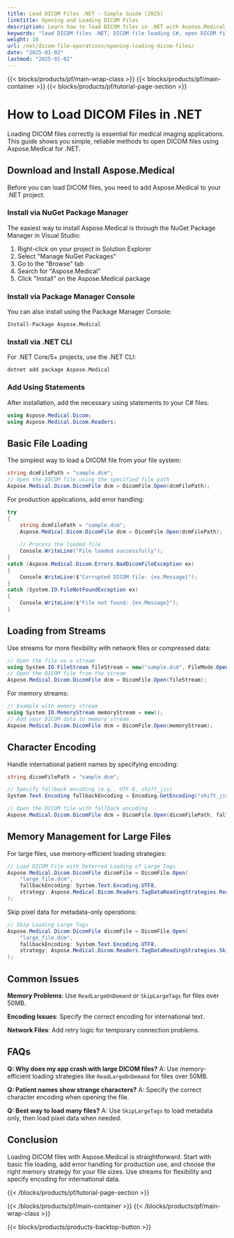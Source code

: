 ```yaml
---
title: Load DICOM Files .NET - Simple Guide (2025)
linktitle: Opening and Loading DICOM Files
description: Learn how to load DICOM files in .NET with Aspose.Medical. Simple examples for file loading, stream handling, and memory management.
keywords: "load DICOM files .NET, DICOM file loading C#, open DICOM files C#"
weight: 10
url: /net/dicom-file-operations/opening-loading-dicom-files/
date: "2025-01-02"
lastmod: "2025-01-02"
---
```


{{< blocks/products/pf/main-wrap-class >}}
{{< blocks/products/pf/main-container >}}
{{< blocks/products/pf/tutorial-page-section >}}

# How to Load DICOM Files in .NET

Loading DICOM files correctly is essential for medical imaging applications. This guide shows you simple, reliable methods to open DICOM files using Aspose.Medical for .NET.

## Download and Install Aspose.Medical

Before you can load DICOM files, you need to add Aspose.Medical to your .NET project.

### Install via NuGet Package Manager

The easiest way to install Aspose.Medical is through the NuGet Package Manager in Visual Studio:

1. Right-click on your project in Solution Explorer
2. Select "Manage NuGet Packages"
3. Go to the "Browse" tab
4. Search for "Aspose.Medical"
5. Click "Install" on the Aspose.Medical package

### Install via Package Manager Console

You can also install using the Package Manager Console:

```
Install-Package Aspose.Medical
```

### Install via .NET CLI

For .NET Core/5+ projects, use the .NET CLI:

```
dotnet add package Aspose.Medical
```

### Add Using Statements

After installation, add the necessary using statements to your C# files:

```csharp
using Aspose.Medical.Dicom;
using Aspose.Medical.Dicom.Readers;
```

## Basic File Loading

The simplest way to load a DICOM file from your file system:

```csharp
string dcmFilePath = "sample.dcm";
// Open the DICOM file using the specified file path
Aspose.Medical.Dicom.DicomFile dcm = DicomFile.Open(dcmFilePath);
```

For production applications, add error handling:

```csharp
try
{
    string dcmFilePath = "sample.dcm";
    Aspose.Medical.Dicom.DicomFile dcm = DicomFile.Open(dcmFilePath);
    
    // Process the loaded file
    Console.WriteLine("File loaded successfully");
}
catch (Aspose.Medical.Dicom.Errors.BadDicomFileException ex)
{
    Console.WriteLine($"Corrupted DICOM file: {ex.Message}");
}
catch (System.IO.FileNotFoundException ex)
{
    Console.WriteLine($"File not found: {ex.Message}");
}
```

## Loading from Streams

Use streams for more flexibility with network files or compressed data:

```csharp
// Open the file as a stream
using System.IO.FileStream fileStream = new("sample.dcm", FileMode.Open, FileAccess.Read);
// Open the DICOM file from the stream
Aspose.Medical.Dicom.DicomFile dcm = DicomFile.Open(fileStream);
```

For memory streams:

```csharp
// Example with memory stream
using System.IO.MemoryStream memoryStream = new();
// Add your DICOM data to memory stream
Aspose.Medical.Dicom.DicomFile dcm = DicomFile.Open(memoryStream);
```

## Character Encoding

Handle international patient names by specifying encoding:

```csharp
string dicomFilePath = "sample.dcm";

// Specify fallback encoding (e.g., UTF-8, shift_jis)
System.Text.Encoding fallbackEncoding = Encoding.GetEncoding("shift_jis");

// Open the DICOM file with fallback encoding
Aspose.Medical.Dicom.DicomFile dcm = DicomFile.Open(dicomFilePath, fallbackEncoding);
```

## Memory Management for Large Files

For large files, use memory-efficient loading strategies:

```csharp
// Load DICOM File with Deferred Loading of Large Tags
Aspose.Medical.Dicom.DicomFile dicomFile = DicomFile.Open(
    "large_file.dcm",
    fallbackEncoding: System.Text.Encoding.UTF8,
    strategy: Aspose.Medical.Dicom.Readers.TagDataReadingStrategies.ReadLargeOnDemand(largeObjectSizeKb: 128)
);
```

Skip pixel data for metadata-only operations:

```csharp
// Skip Loading Large Tags
Aspose.Medical.Dicom.DicomFile dicomFile = DicomFile.Open(
    "large_file.dcm",
    fallbackEncoding: System.Text.Encoding.UTF8,
    strategy: Aspose.Medical.Dicom.Readers.TagDataReadingStrategies.SkipLargeTags(largeObjectSizeKb: 256)
);
```

## Common Issues

**Memory Problems**: Use `ReadLargeOnDemand` or `SkipLargeTags` for files over 50MB.

**Encoding Issues**: Specify the correct encoding for international text.

**Network Files**: Add retry logic for temporary connection problems.

## FAQs

**Q: Why does my app crash with large DICOM files?**
A: Use memory-efficient loading strategies like `ReadLargeOnDemand` for files over 50MB.

**Q: Patient names show strange characters?**
A: Specify the correct character encoding when opening the file.

**Q: Best way to load many files?**
A: Use `SkipLargeTags` to load metadata only, then load pixel data when needed.

## Conclusion

Loading DICOM files with Aspose.Medical is straightforward. Start with basic file loading, add error handling for production use, and choose the right memory strategy for your file sizes. Use streams for flexibility and specify encoding for international data.

{{< /blocks/products/pf/tutorial-page-section >}}

{{< /blocks/products/pf/main-container >}}
{{< /blocks/products/pf/main-wrap-class >}}

{{< blocks/products/products-backtop-button >}}